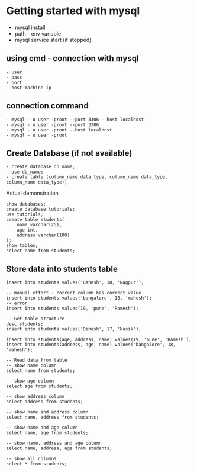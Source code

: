 # Getting started with mysql
- mysql install
- path - env variable
- mysql service start (if stopped)

## using cmd - connection with mysql 
    - user 
    - pass 
    - port 
    - host machine ip

## connection command
    - mysql - u user -proot --port 3306 --host localhost
    - mysql - u user -proot --port 3306
    - mysql - u user -proot --host localhost
    - mysql - u user -proot 
    

## Create Database (if not available)
    - create database db_name;
    - use db_name;
    - create table (column_name data_type, column_name data_type, column_name data_type);

Actual demonstration
```mysql
show databases;
create database tutorials;
use tutorials;
create table students(
    name varchar(25),
    age int,
    address varchar(100)
);
show tables;
select name from students;
```

## Store data into students table
```mysql
insert into students values('Ganesh', 18, 'Nagpur'); 

-- manual effort - correct column has correct value
insert into students values('bangalore', 18, 'mahesh'); 
-- error
insert into students values(19, 'pune', 'Ramesh'); 

-- Get table structure
desc students;
insert into students values('Dinesh', 17, 'Nasik'); 

insert into students(age, address, name) values(19, 'pune', 'Ramesh'); 
insert into students(address, age, name) values('bangalore', 18, 'mahesh'); 

-- Read data from table
-- show name column
select name from students;

-- show age column
select age from students;

-- show address column
select address from students;

-- show name and address column
select name, address from students;

-- show name and age column
select name, age from students;

-- show name, address and age column
select name, address, age from students;

-- show all columns
select * from students;

```

